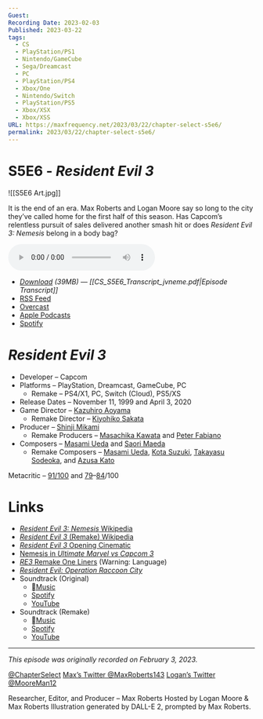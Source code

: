 ```yaml
---
Guest: 
Recording Date: 2023-02-03
Published: 2023-03-22
tags:
  - CS
  - PlayStation/PS1
  - Nintendo/GameCube
  - Sega/Dreamcast
  - PC
  - PlayStation/PS4
  - Xbox/One
  - Nintendo/Switch
  - PlayStation/PS5
  - Xbox/XSX
  - Xbox/XSS
URL: https://maxfrequency.net/2023/03/22/chapter-select-s5e6/
permalink: 2023/03/22/chapter-select-s5e6/
---
```

# S5E6 - *Resident Evil 3*

![[S5E6 Art.jpg]]

It is the end of an era. Max Roberts and Logan Moore say so long to the city they’ve called home for the first half of this season. Has Capcom’s relentless pursuit of sales delivered another smash hit or does *Resident Evil 3: Nemesis* belong in a body bag?

<audio controls>
  <source src="https://traffic.libsyn.com/chapterselectpod/CS_S5E6_Final.mp3">
</audio>

- *[Download](https://traffic.libsyn.com/chapterselectpod/CS_S5E6_Final.mp3) (39MB)  — [[CS_S5E6_Transcript_jvneme.pdf|Episode Transcript]]*
- [RSS Feed](https://chapterselectpod.libsyn.com/rss)
- [Overcast](https://overcast.fm/itunes1568777352/chapter-select)
- [Apple Podcasts](https://podcasts.apple.com/us/podcast/chapter-select/id1568777352)
- [Spotify](https://open.spotify.com/show/4f1TLZXbwtSX7uHROe9KlS)
# *Resident Evil 3*

- Developer – Capcom
- Platforms – PlayStation, Dreamcast, GameCube, PC
	- Remake – PS4/X1, PC, Switch (Cloud), PS5/XS
- Release Dates – November 11, 1999 and April 3, 2020
- Game Director – [Kazuhiro Aoyama](https://www.mobygames.com/developer/sheet/view/developerId,47325/)
	- Remake Director – [Kiyohiko Sakata](https://www.videogameschronicle.com/people/kiyohiko-sakata/)
- Producer – [Shinji Mikami](https://en.wikipedia.org/wiki/Shinji_Mikami)
	- Remake Producers – [Masachika Kawata](https://www.mobygames.com/developer/sheet/view/developerId,87137/) and [Peter Fabiano](https://www.mobygames.com/developer/sheet/view/developerId,362368/)
- Composers – [Masami Ueda](https://www.mobygames.com/developer/sheet/view/developerId,47335/) and [Saori Maeda](https://www.mobygames.com/developer/sheet/view/developerId,148574/)
	- Remake Composers – [Masami Ueda](https://www.mobygames.com/developer/sheet/view/developerId,47335/), [Kota Suzuki](https://www.mobygames.com/developer/sheet/view/developerId,202765/), [Takayasu Sodeoka](https://www.mobygames.com/developer/sheet/view/developerId,149068/), and [Azusa Kato](https://capcom.fandom.com/wiki/Azusa_Kato)

Metacritic – [91/100](https://www.metacritic.com/game/playstation/resident-evil-3-nemesis) and [79](https://www.metacritic.com/game/playstation-4/resident-evil-3)–[84](https://www.metacritic.com/game/xbox-one/resident-evil-3)/100
# Links

- [*Resident Evil 3: Nemesis* Wikipedia](https://en.wikipedia.org/wiki/Resident_Evil_3:_Nemesis)
- [*Resident Evil 3* (Remake) Wikipedia](https://en.wikipedia.org/wiki/Resident_Evil_3_(2020_video_game))
- [*Resident Evil 3* Opening Cinematic](https://youtu.be/B3Qj6DArQOU)
- [Nemesis in *Ultimate Marvel vs Capcom 3*](https://youtu.be/crD3lSVLo1s)
- [*RE3* Remake One Liners](https://youtu.be/uMEezG36DcM) (Warning: Language)
- [*Resident Evil: Operation Raccoon City*](https://en.wikipedia.org/wiki/Resident_Evil:_Operation_Raccoon_City)
- Soundtrack (Original)
	- [Music](https://music.apple.com/us/album/バイオハザード-3-ラストエスケープ-オリジナル-サウンドトラック/899916768)
	- [Spotify](https://open.spotify.com/album/4fNHwE7mFeT0E9zybuRBLp)
	- [YouTube](https://youtube.com/playlist?list=PL2657CAD46EE22AF1)
- Soundtrack (Remake)
	- [Music](https://music.apple.com/us/album/バイオハザード-re-3-スペシャル-サウンドトラック/1503467064)
	- [Spotify](https://open.spotify.com/album/7pQYu8IdEDcvmlhCTCSsaP)
	- [YouTube](https://youtube.com/playlist?list=PLhaVnVFCipSr7oeT67h0m0XmyOelQGCJ7)

---
*This episode was originally recorded on February 3, 2023.*

[@ChapterSelect](https://www.twitter.com/chapterselect)
[Max’s Twitter @MaxRoberts143](https://www.twitter.com/maxroberts143)
[Logan’s Twitter @MooreMan12](https://www.twitter.com/mooreman12)

Researcher, Editor, and Producer – Max Roberts
Hosted by Logan Moore & Max Roberts
Illustration generated by DALL-E 2, prompted by Max Roberts.